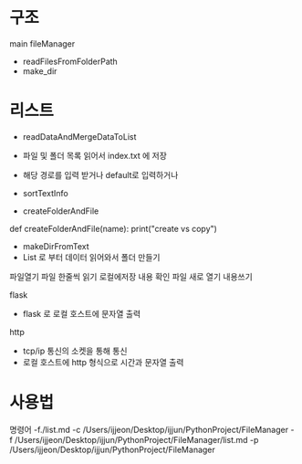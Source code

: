 # 구조
main
fileManager
- readFilesFromFolderPath
- make_dir

# 리스트
- readDataAndMergeDataToList
 - 파일 및 폴더 목록 읽어서 index.txt 에 저장
 - 해당 경로를 입력 받거나 default로 입력하거나
 - sortTextInfo

- createFolderAndFile

def createFolderAndFile(name):
    print("create vs copy")

- makeDirFromText
 - List 로 부터 데이터 읽어와서 폴더 만들기

파일열기
파일 한줄씩 읽기
로컬에저장
내용 확인
파일 새로 열기 
내용쓰기



flask
- flask 로 로컬 호스트에 문자열 출력

http
- tcp/ip 통신의 소켓을 통해 통신
- 로컬 호스트에 http 형식으로 시간과 문자열 출력


# 사용법 

명령어
-f./list.md -c /Users/ijjeon/Desktop/ijjun/PythonProject/FileManager
-f /Users/ijjeon/Desktop/ijjun/PythonProject/FileManager/list.md -p /Users/ijjeon/Desktop/ijjun/PythonProject/FileManager
